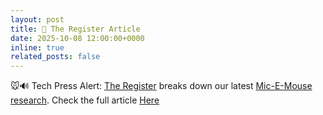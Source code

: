 ```yaml
---
layout: post
title: 🔧 The Register Article
date: 2025-10-08 12:00:00+0000
inline: true
related_posts: false
---
```


🐭🔊 Tech Press Alert: [The Register](https://www.theregister.com/) breaks down our latest [Mic-E-Mouse research](https://arxiv.org/abs/2509.13581). Check the full article [Here](https://www.theregister.com/2025/10/07/mouse_microphone_security/)